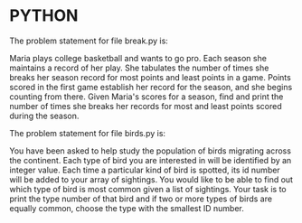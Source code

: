 # PYTHON

The problem statement for file break.py is:

Maria plays college basketball and wants to go pro. Each season she maintains a record of her play.
She tabulates the number of times she breaks her season record for most points and least points in a game.
Points scored in the first game establish her record for the season, and she begins counting from there.
Given Maria's scores for a season, find and print the number of times she breaks her records for most and least points scored during the season.

The problem statement for file birds.py is:

You have been asked to help study the population of birds migrating across the continent. Each type of bird you are interested
in will be identified by an integer value. Each time a particular kind of bird is spotted, 
its id number will be added to your array of sightings. You would like to be able to find out which type of bird
is most common given a list of sightings. Your task is to print the type number of that bird and if two or more
types of birds are equally common, choose the type with the smallest ID number.
